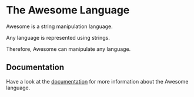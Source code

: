 # The Awesome Language

Awesome is a string manipulation language.

Any language is represented using strings.

Therefore, Awesome can manipulate any language.

## Documentation

Have a look at the [documentation](https://gitlab.com/lebel.louisjacob/awesome/wikis/Home) for more information about the Awesome language.